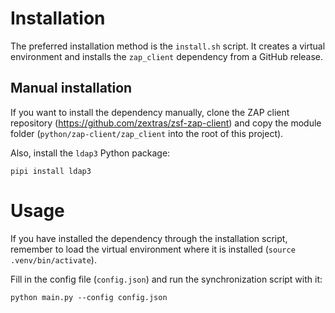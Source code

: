 # Installation

The preferred installation method is the `install.sh` script.
It creates a virtual environment and installs
the `zap_client` dependency from a GitHub release.

## Manual installation

If you want to install the dependency manually, clone the ZAP client repository
(https://github.com/zextras/zsf-zap-client) and copy the module folder
(`python/zap-client/zap_client` into the root of this project).

Also, install the `ldap3` Python package:

```shell
pipi install ldap3
```

# Usage

If you have installed the dependency through the installation script,
remember to load the virtual environment where it is installed
(`source .venv/bin/activate`).

Fill in the config file (`config.json`)
and run the synchronization script with it:

```shell
python main.py --config config.json
```
